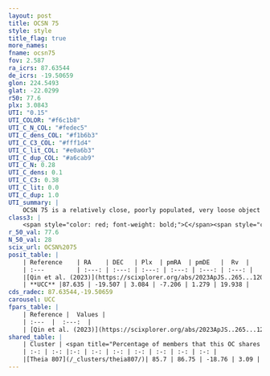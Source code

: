 ```yaml
---
layout: post
title: OCSN 75
style: style
title_flag: true
more_names: 
fname: ocsn75
fov: 2.587
ra_icrs: 87.63544
de_icrs: -19.50659
glon: 224.5493
glat: -22.0299
r50: 77.6
plx: 3.0843
UTI: "0.15"
UTI_COLOR: "#f6c1b8"
UTI_C_N_COL: "#fedec5"
UTI_C_dens_COL: "#f1b6b3"
UTI_C_C3_COL: "#fff1d4"
UTI_C_lit_COL: "#e0a6b3"
UTI_C_dup_COL: "#a6cab9"
UTI_C_N: 0.28
UTI_C_dens: 0.1
UTI_C_C3: 0.38
UTI_C_lit: 0.0
UTI_C_dup: 1.0
UTI_summary: |
    OCSN 75 is a relatively close, poorly populated, very loose object of low C3 quality. It was recently reported in the literature. This object shares a large percentage of members with a later reported entry.
class3: |
    <span style="color: red; font-weight: bold;">C</span><span style="color: #FFC300; font-weight: bold;">B</span>
r_50_val: 77.6
N_50_val: 28
scix_url: OCSN%2075
posit_table: |
    | Reference    | RA    | DEC   | Plx  | pmRA  | pmDE   |  Rv  |
    | :---         | :---: | :---: | :---: | :---: | :---: | :---: |
    |[Qin et al. (2023)](https://scixplorer.org/abs/2023ApJS..265...12Q) | 87.89 | -19.22 | 3.06 | -7.26 | 1.34 | 20.31 |
    | **UCC** |87.635 | -19.507 | 3.084 | -7.206 | 1.279 | 19.938 | 
cds_radec: 87.63544,-19.50659
carousel: UCC
fpars_table: |
    | Reference |  Values |
    | :---  |  :---:  |
    | [Qin et al. (2023)](https://scixplorer.org/abs/2023ApJS..265...12Q) | `E(B-V)=0.03, m-M=7.71, logt=7.9` |
shared_table: |
    | Cluster | <span title="Percentage of members that this OC shares with the ones listed">%</span>   | RA   | DEC   | Plx   | pmRA  | pmDE  | Rv | UTI |
    | :-: | :-: |:-: | :-: | :-: | :-: | :-: | :-: | :-: |
    |[Theia 807](/_clusters/theia807/)| 85.7 | 86.75 | -18.76 | 3.09 | -7.13 | 1.29 | 20.22 |0.26 |
---
```

